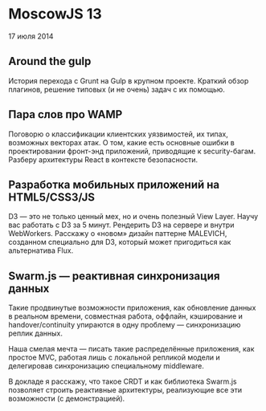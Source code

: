 # MoscowJS 13
17 июля 2014

## Around the gulp

История перехода с Grunt на Gulp в крупном проекте. Краткий обзор плагинов, решение типовых (и не очень) задач с их помощью.


## Пара слов про WAMP


Поговорю о классификации клиентских уязвимостей, их типах, возможных
векторах атак. О том, какие есть основные ошибки в проектировании
фронт-энд приложений, приводящие к security-багам. Разберу архитектуры
React в контексте безопасности.


## Разработка мобильных приложений на HTML5/CSS3/JS

D3 — это не только ценный мех, но и очень полезный View Layer. Научу вас
работать с D3 за 5 минут. Рендерить D3 на сервере и внутри WebWorkers.
Расскажу о «новом» дизайн паттерне MALEVICH, созданном специально для D3,
который может пригодиться как альтернатива Flux.


## Swarm.js — реактивная синхронизация данных

Такие продвинутые возможности приложения, как обновление данных в реальном времени, совместная работа, оффлайн, кэширование и handover/continuity упираются в одну проблему — синхронизацию реплик данных.

Наша смелая мечта — писать такие распределённые приложения, как простое MVC, работая лишь с локальной репликой модели и делегировав синхронизацию специальному middleware.

В докладе я расскажу, что такое CRDT и как библиотека Swarm.js позволяет строить реактивные архитектуры, реализующие все эти возможности (с демонстрацией).

